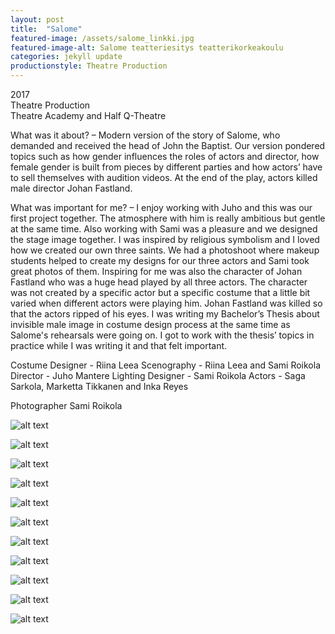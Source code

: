 ```yaml
---
layout: post
title:  "Salome"
featured-image: /assets/salome_linkki.jpg
featured-image-alt: Salome teatteriesitys teatterikorkeakoulu
categories: jekyll update
productionstyle: Theatre Production
---
```

  2017  
  Theatre Production  
  Theatre Academy and Half Q-Theatre  

<div class="post-text-alone">  
  What was it about? – Modern version of the story of Salome, who demanded and received the head of John the Baptist. Our version pondered topics such as how gender influences the roles of actors and director, how female gender is built from pieces by different parties and how actors’ have to sell themselves with audition videos. At the end of the play, actors killed male director Johan Fastland.  
<p></p> 
  What was important for me? – I enjoy working with Juho and this was our first project together. The atmosphere with him is really ambitious but gentle at the same time. Also working with Sami was a pleasure and we designed the stage image together. I was inspired by religious symbolism and I loved how we created our own three saints. We had a photoshoot where makeup students helped to create my designs for our three actors and Sami took great photos of them. Inspiring for me was also the character of Johan Fastland who was a huge head played by all three actors. The character was not created by a specific actor but a specific costume that a little bit varied when different actors were playing him. Johan Fastland was killed so that the actors ripped of his eyes. I was writing my Bachelor’s Thesis about invisible male image in costume design process at the same time as Salome's rehearsals were going on. I got to work with the thesis’ topics in practice while I was writing it and that felt important.
<p></p> 
</div>
  Costume Designer - Riina Leea  
  Scenography - Riina Leea and Sami Roikola  
  Director - Juho Mantere  
  Lighting Designer - Sami Roikola  
  Actors - Saga Sarkola, Marketta Tikkanen and Inka Reyes  
  
Photographer Sami Roikola

![alt text](/assets/projects/salome5.jpg)

![alt text](/assets/projects/salome1.jpg)

![alt text](/assets/projects/salome2.jpg)

![alt text](/assets/projects/salome3.jpg)

![alt text](/assets/projects/salome4.jpg)

![alt text](/assets/projects/salome6.jpg)

![alt text](/assets/projects/salome7.jpg)

![alt text](/assets/projects/salome8.jpg)

![alt text](/assets/projects/salome9.jpg)

![alt text](/assets/projects/salome10.jpg)

![alt text](/assets/projects/salome11.jpg)